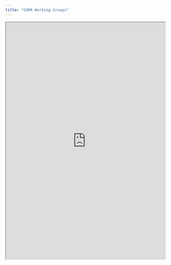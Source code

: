 ```yaml
---
title: "GSMA Working Groups"
---
```




<iframe height="750" width="100%" src="https://ewelton.github.io/ktest/wiki.html#GSMA%20Working%20Groups"></iframe>
